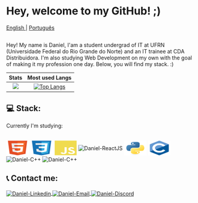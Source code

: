 # Hey, welcome to my GitHub! ;)

<a href="README_en.md">
English
</a>
|
<a href="README.md">
Português
</a>

##

Hey! My name is Daniel, I'am a student undergrad of IT at UFRN (Universidade Federal do Rio Grande do Norte) and an IT trainee at CDA Distribuidora. I'm also studying Web Development on my own with the goal of making it my profession one day. Below, you will find my stack. :)

Stats |  Most used Langs
:-:|:-:
<img src="https://github-readme-stats.vercel.app/api?username=Danieluan&count_private=true&show_icons=true&theme=tokyonight&locale=pt-br&include_all_commits=true"/>  | [![Top Langs](https://github-readme-stats.vercel.app/api/top-langs/?username=Danieluan&layout=compact&theme=tokyonight)](https://github.com/anuraghazra/github-readme-stats)


  
## 💻 Stack:

Currently I'm studying:
<div aling = "center">
    <div style = "display: inline_block"><br>
        <img alt="Daniel-HTML" align="center" height="40" width="60" src="https://raw.githubusercontent.com/devicons/devicon/master/icons/html5/html5-original.svg">
        <img alt="Daniel-CSS" align="center" height="40" width="60" src="https://raw.githubusercontent.com/devicons/devicon/master/icons/css3/css3-original.svg">
        <img alt="Daniel-Js" align="center" height="40" width="60" src="https://raw.githubusercontent.com/devicons/devicon/master/icons/javascript/javascript-plain.svg">
        <img alt="Daniel-ReactJS" align="center" height="40" width="60" src="https://cdn.jsdelivr.net/gh/devicons/devicon/icons/react/react-original.svg">
        <img alt="Daniel-Python" align="center" height="40" width="60" src="https://raw.githubusercontent.com/devicons/devicon/master/icons/python/python-original.svg">
        <img alt="Daniel-C" align="center" height="40" width="60" src="https://raw.githubusercontent.com/devicons/devicon/master/icons/c/c-original.svg">
        <img alt="Daniel-C++" align="center" height="40" width="60" src="https://cdn.jsdelivr.net/gh/devicons/devicon/icons/cplusplus/cplusplus-original.svg">   
        <img alt="Daniel-C++" align="center" height="40" width="60" src="https://cdn.jsdelivr.net/gh/devicons/devicon/icons/java/java-original.svg">
    </div>
</div>

## 📞 Contact me:


<div style="display: inline_block" >
<a href="https://www.linkedin.com/in/daniel-luan-lourenço-2804a0218/" target="_blank">
        <img align="center" alt="Daniel-Linkedin" src="https://img.shields.io/badge//danluan-0077B5?style=for-the-badge&logo=linkedin&logoColor=white">
    </a>
    <a href="mailto:danielluanlourencol@gmail.com" target="_blank">
    <img align="center" alt="Daniel-Email" src="https://img.shields.io/badge/danielluanlourencol@gmail.com-D14836?style=for-the-badge&logo=gmail&logoColor=white">
    </a>
    <a href="https://discordapp.com/users/284738631174848513" target="_blank">
        <img align="center" alt="Daniel-Discord" src="https://img.shields.io/badge/@Danluan0800-7289DA?style=for-the-badge&logo=discord&logoColor=white">
    </a>
    
</div>
